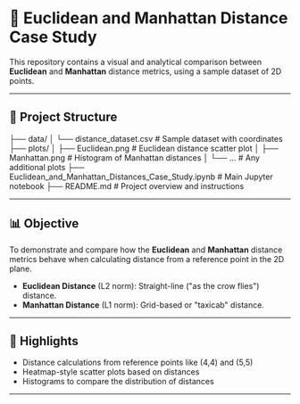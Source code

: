 # 📘 Euclidean and Manhattan Distance Case Study

This repository contains a visual and analytical comparison between **Euclidean** and **Manhattan** distance metrics, using a sample dataset of 2D points.

---

## 📁 Project Structure

├── data/
│   └── distance_dataset.csv         # Sample dataset with coordinates
├── plots/
│   ├── Euclidean.png                # Euclidean distance scatter plot
│   ├── Manhattan.png                # Histogram of Manhattan distances
│   └── ...                          # Any additional plots
├── Euclidean_and_Manhattan_Distances_Case_Study.ipynb  # Main Jupyter notebook
├── README.md                        # Project overview and instructions

---

## 📊 Objective

To demonstrate and compare how the **Euclidean** and **Manhattan** distance metrics behave when calculating distance from a reference point in the 2D plane.

- **Euclidean Distance** (L2 norm): Straight-line ("as the crow flies") distance.
- **Manhattan Distance** (L1 norm): Grid-based or "taxicab" distance.

---

## 📌 Highlights

- Distance calculations from reference points like (4,4) and (5,5)
- Heatmap-style scatter plots based on distances
- Histograms to compare the distribution of distances

---

